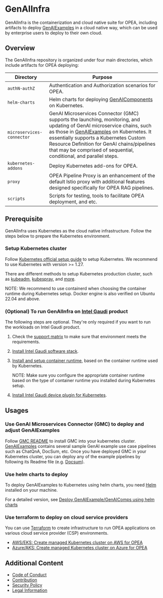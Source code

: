# GenAIInfra

GenAIInfra is the containerization and cloud native suite for OPEA, including artifacts to deploy [GenAIExamples](https://github.com/opea-project/GenAIExamples) in a cloud native way, which can be used by enterprise users to deploy to their own cloud.

## Overview

The GenAIInfra repository is organized under four main directories, which include artifacts for OPEA deploying:

| Directory                 | Purpose                                                                                                                                                                                                                                                                                                                                                                            |
| ------------------------- | ---------------------------------------------------------------------------------------------------------------------------------------------------------------------------------------------------------------------------------------------------------------------------------------------------------------------------------------------------------------------------------- |
| `authN-authZ`             | Authentication and Authorization scenarios for OPEA.                                                                                                                                                                                                                                                                                                                               |
| `helm-charts`             | Helm charts for deploying [GenAIComponents](https://github.com/opea-project/GenAIComps) on Kubernetes.                                                                                                                                                                                                                                                                             |
| `microservices-connector` | GenAI Microservices Connector (GMC) supports the launching, monitoring, and updating of GenAI microservice chains, such as those in [GenAIExamples](https://github.com/opea-project/GenAIExamples) on Kubernetes. It essentially supports a Kubernetes Custom Resource Definition for GenAI chains/pipelines that may be comprised of sequential, conditional, and parallel steps. |
| `kubernetes-addons`       | Deploy Kubernetes add-ons for OPEA.                                                                                                                                                                                                                                                                                                                                                |
| `proxy`                   | OPEA Pipeline Proxy is an enhancement of the default Istio proxy with additional features designed specifically for OPEA RAG pipelines.                                                                                                                                                                                                                                            |
| `scripts`                 | Scripts for testing, tools to facilitate OPEA deployment, and etc.                                                                                                                                                                                                                                                                                                                 |

## Prerequisite

GenAIInfra uses Kubernetes as the cloud native infrastructure. Follow the steps below to prepare the Kubernetes environment.

### Setup Kubernetes cluster

Follow [Kubernetes official setup guide](https://kubernetes.io/docs/setup/) to setup Kubernetes. We recommend to use Kubernetes with version >= 1.27.

There are different methods to setup Kubernetes production cluster, such as [kubeadm](https://kubernetes.io/docs/setup/production-environment/tools/kubeadm/), [kubespray](https://kubespray.io/), and [more](https://kubernetes.io/docs/setup/production-environment/tools/).

NOTE: We recommend to use containerd when choosing the container runtime during Kubernetes setup. Docker engine is also verified on Ubuntu 22.04 and above.

### (Optional) To run GenAIInfra on [Intel Gaudi](https://habana.ai/products/) product

The following steps are optional. They're only required if you want to run the workloads on Intel Gaudi product.

1. Check the [support matrix](https://docs.habana.ai/en/latest/Support_Matrix/Support_Matrix.html) to make sure that environment meets the requirements.

2. [Install Intel Gaudi software stack](https://docs.habana.ai/en/latest/Installation_Guide/Bare_Metal_Fresh_OS.html#driver-fw-install-bare).

3. [Install and setup container runtime](https://docs.habana.ai/en/latest/Installation_Guide/Bare_Metal_Fresh_OS.html#set-up-container-usage), based on the container runtime used by Kubernetes.

   NOTE: Make sure you configure the appropriate container runtime based on the type of container runtime you installed during Kubernetes setup.

4. [Install Intel Gaudi device plugin for Kubernetes](https://docs.habana.ai/en/latest/Installation_Guide/Additional_Installation/Kubernetes_Installation/index.html).


## Usages

### Use GenAI Microservices Connector (GMC) to deploy and adjust GenAIExamples

Follow [GMC README](microservices-connector/README.md)
to install GMC into your kubernetes cluster. [GenAIExamples](https://github.com/opea-project/GenAIExamples) contains several sample GenAI example use case pipelines such as ChatQnA, DocSum, etc.
Once you have deployed GMC in your Kubernetes cluster, you can deploy any of the example pipelines by following its Readme file (e.g. [Docsum](https://github.com/opea-project/GenAIExamples/blob/main/DocSum/kubernetes/gmc/README.md)).

### Use helm charts to deploy

To deploy GenAIExamples to Kubernetes using helm charts, you need [Helm](https://helm.sh/docs/intro/install/) installed on your machine.

For a detailed version, see [Deploy GenAIExample/GenAIComps using helm charts](helm-charts/README.md)

### Use terraform to deploy on cloud service providers

You can use [Terraform](https://www.terraform.io/) to create infrastructure to run OPEA applications on various cloud service provider (CSP) environments.

- [AWS/EKS: Create managed Kubernetes cluster on AWS for OPEA](cloud-service-provider/aws/eks/terraform/README.MD)
- [Azure/AKS: Create managed Kubernetes cluster on Azure for OPEA](cloud-service-provider/azure/aks/terraform/README.md)

## Additional Content

- [Code of Conduct](https://github.com/opea-project/docs/tree/main/community/CODE_OF_CONDUCT.md)
- [Contribution](https://github.com/opea-project/docs/tree/main/community/CONTRIBUTING.md)
- [Security Policy](https://github.com/opea-project/docs/tree/main/community/SECURITY.md)
- [Legal Information](LEGAL_INFORMATION.md)
